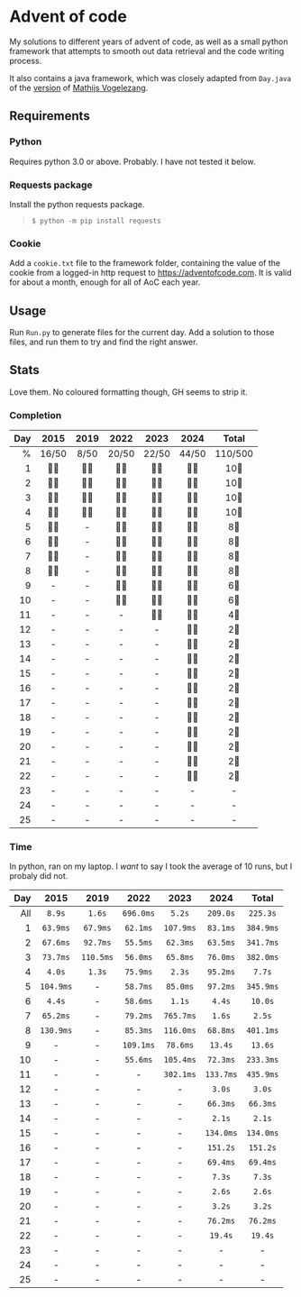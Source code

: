 # Advent of code
My solutions to different years of advent of code, as well as a small python framework that attempts to smooth out data retrieval and the code writing process.  

It also contains a java framework, which was closely adapted from `Day.java` of the [version](https://github.com/Mathijs-Vogelezang/AdventOfCode/blob/master/src/main/java/common/Day.java) of [Mathijs Vogelezang](https://github.com/Mathijs-Vogelezang).

## Requirements
### Python
Requires python 3.0 or above. Probably. I have not tested it below.

### Requests package
Install the python requests package.
> ```$ python -m pip install requests```

### Cookie
Add a `cookie.txt` file to the framework folder, containing the value of the cookie from a logged-in http request to https://adventofcode.com. It is valid for about a month, enough for all of AoC each year.

## Usage
Run `Run.py` to generate files for the current day. Add a solution to those files, and run them to try and find the right answer.

## Stats
Love them. No coloured formatting though, GH seems to strip it.


### Completion
|Day|2015|2019|2022|2023|2024|Total|
|-:|:-:|:-:|:-:|:-:|:-:|:-:|
|%|16/50|8/50|20/50|22/50|44/50|110/500|
|1|🌟🌟|🌟🌟|🌟🌟|🌟🌟|🌟🌟|10🌟|
|2|🌟🌟|🌟🌟|🌟🌟|🌟🌟|🌟🌟|10🌟|
|3|🌟🌟|🌟🌟|🌟🌟|🌟🌟|🌟🌟|10🌟|
|4|🌟🌟|🌟🌟|🌟🌟|🌟🌟|🌟🌟|10🌟|
|5|🌟🌟|-|🌟🌟|🌟🌟|🌟🌟|8🌟|
|6|🌟🌟|-|🌟🌟|🌟🌟|🌟🌟|8🌟|
|7|🌟🌟|-|🌟🌟|🌟🌟|🌟🌟|8🌟|
|8|🌟🌟|-|🌟🌟|🌟🌟|🌟🌟|8🌟|
|9|-|-|🌟🌟|🌟🌟|🌟🌟|6🌟|
|10|-|-|🌟🌟|🌟🌟|🌟🌟|6🌟|
|11|-|-|-|🌟🌟|🌟🌟|4🌟|
|12|-|-|-|-|🌟🌟|2🌟|
|13|-|-|-|-|🌟🌟|2🌟|
|14|-|-|-|-|🌟🌟|2🌟|
|15|-|-|-|-|🌟🌟|2🌟|
|16|-|-|-|-|🌟🌟|2🌟|
|17|-|-|-|-|🌟🌟|2🌟|
|18|-|-|-|-|🌟🌟|2🌟|
|19|-|-|-|-|🌟🌟|2🌟|
|20|-|-|-|-|🌟🌟|2🌟|
|21|-|-|-|-|🌟🌟|2🌟|
|22|-|-|-|-|🌟🌟|2🌟|
|23|-|-|-|-|-|-|
|24|-|-|-|-|-|-|
|25|-|-|-|-|-|-|


### Time
In python, ran on my laptop. I _want_ to say I took the average of 10 runs, but I probaly did not.

|Day|2015|2019|2022|2023|2024|Total|
|-:|:-:|:-:|:-:|:-:|:-:|:-:|
|All|<span class="good">`8.9s`</span>|<span class="good">`1.6s`</span>|<span class="perfect">`696.0ms`</span>|<span class="good">`5.2s`</span>|<span class="bad">`209.0s`</span>|<span class="bad">`225.3s`</span>|
|1|<span class="perfect">`63.9ms`</span>|<span class="perfect">`67.9ms`</span>|<span class="perfect">`62.1ms`</span>|<span class="perfect">`107.9ms`</span>|<span class="perfect">`83.1ms`</span>|<span class="perfect">`384.9ms`</span>|
|2|<span class="perfect">`67.6ms`</span>|<span class="perfect">`92.7ms`</span>|<span class="perfect">`55.5ms`</span>|<span class="perfect">`62.3ms`</span>|<span class="perfect">`63.5ms`</span>|<span class="perfect">`341.7ms`</span>|
|3|<span class="perfect">`73.7ms`</span>|<span class="perfect">`110.5ms`</span>|<span class="perfect">`56.0ms`</span>|<span class="perfect">`65.8ms`</span>|<span class="perfect">`76.0ms`</span>|<span class="perfect">`382.0ms`</span>|
|4|<span class="good">`4.0s`</span>|<span class="good">`1.3s`</span>|<span class="perfect">`75.9ms`</span>|<span class="good">`2.3s`</span>|<span class="perfect">`95.2ms`</span>|<span class="good">`7.7s`</span>|
|5|<span class="perfect">`104.9ms`</span>|-|<span class="perfect">`58.7ms`</span>|<span class="perfect">`85.0ms`</span>|<span class="perfect">`97.2ms`</span>|<span class="perfect">`345.9ms`</span>|
|6|<span class="good">`4.4s`</span>|-|<span class="perfect">`58.6ms`</span>|<span class="good">`1.1s`</span>|<span class="good">`4.4s`</span>|<span class="good">`10.0s`</span>|
|7|<span class="perfect">`65.2ms`</span>|-|<span class="perfect">`79.2ms`</span>|<span class="perfect">`765.7ms`</span>|<span class="good">`1.6s`</span>|<span class="good">`2.5s`</span>|
|8|<span class="perfect">`130.9ms`</span>|-|<span class="perfect">`85.3ms`</span>|<span class="perfect">`116.0ms`</span>|<span class="perfect">`68.8ms`</span>|<span class="perfect">`401.1ms`</span>|
|9|-|-|<span class="perfect">`109.1ms`</span>|<span class="perfect">`78.6ms`</span>|<span class="decent">`13.4s`</span>|<span class="decent">`13.6s`</span>|
|10|-|-|<span class="perfect">`55.6ms`</span>|<span class="perfect">`105.4ms`</span>|<span class="perfect">`72.3ms`</span>|<span class="perfect">`233.3ms`</span>|
|11|-|-|-|<span class="perfect">`302.1ms`</span>|<span class="perfect">`133.7ms`</span>|<span class="perfect">`435.9ms`</span>|
|12|-|-|-|-|<span class="good">`3.0s`</span>|<span class="good">`3.0s`</span>|
|13|-|-|-|-|<span class="perfect">`66.3ms`</span>|<span class="perfect">`66.3ms`</span>|
|14|-|-|-|-|<span class="good">`2.1s`</span>|<span class="good">`2.1s`</span>|
|15|-|-|-|-|<span class="perfect">`134.0ms`</span>|<span class="perfect">`134.0ms`</span>|
|16|-|-|-|-|<span class="bad">`151.2s`</span>|<span class="bad">`151.2s`</span>|
|17|-|-|-|-|<span class="perfect">`69.4ms`</span>|<span class="perfect">`69.4ms`</span>|
|18|-|-|-|-|<span class="good">`7.3s`</span>|<span class="good">`7.3s`</span>|
|19|-|-|-|-|<span class="good">`2.6s`</span>|<span class="good">`2.6s`</span>|
|20|-|-|-|-|<span class="good">`3.2s`</span>|<span class="good">`3.2s`</span>|
|21|-|-|-|-|<span class="perfect">`76.2ms`</span>|<span class="perfect">`76.2ms`</span>|
|22|-|-|-|-|<span class="decent">`19.4s`</span>|<span class="decent">`19.4s`</span>|
|23|-|-|-|-|-|-|
|24|-|-|-|-|-|-|
|25|-|-|-|-|-|-|